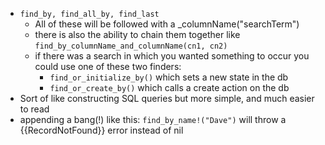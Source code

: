 * `find_by, find_all_by, find_last`
  * All of these will be followed with a _columnName("searchTerm")
  * there is also the ability to chain them together like `find_by_columnName_and_columnName(cn1, cn2)`
  * if there was a search in which you wanted something to occur you could use one of these two finders:
    * `find_or_initialize_by()` which sets a new state in the db
    * `find_or_create_by()` which calls a create action on the db
* Sort of like constructing SQL queries but more simple, and much easier to read  
* appending a bang(!) like this: `find_by_name!("Dave")` will throw a {{RecordNotFound}} error instead of nil